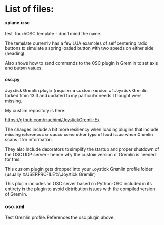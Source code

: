# List of files:

#### xplane.tosc

test TouchOSC template - don't mind the name.

The template currently has a few LUA examples of self centering radio buttons to simulate a spring loaded button with two speeds on either side (heading).

Also shows how to send commands to the OSC plugin in Gremlin to set axis and button values.


#### osc.py

Joystick Gremlin plugin (requires a custom version of Joystick Gremlin forked from 13.3 and updated to my particular needs I thought were missing.

My custom repository is here:

https://github.com/muchimi/JoystickGremlinEx

The changes include a bit more resiliency when loading plugins that include missing references or cause some other type of load issue when Gremlin scans it for information.  

They also include decorators to simplify the startup and proper shutdown of the OSC UDP server - hence why the custom version of Gremlin is needed for this.

This custom plugin gets dropped into your Joystick Gremlin profile folder (usually %USERPROFILE%\Joystick Gremlin)

This plugin includes an OSC server based on Python-OSC included in its entirety in the plugin to avoid distribution issues with the compiled version of Gremlin.



### osc.xml

Test Gremlin profile.  References the osc plugin above.






